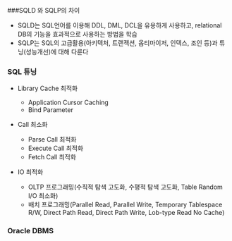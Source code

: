 ###SQLD 와 SQLP의 차이

- SQLD는 SQL언어를 이용해 DDL, DML, DCL을 유용하게 사용하고, relational DB의 기능을 효과적으로 사용하는 방법을 학습
- SQLP는 SQL의 고급활용(아키텍처, 트랜젝션, 옵티마이저, 인덱스, 조인 등)과 튜닝(성능개선)에 대해 다룬다


### SQL 튜닝
- Library Cache 최적화
  - Application Cursor Caching
  - Bind Parameter

- Call 최소화
  - Parse Call 최적화
  - Execute Call 최적화
  - Fetch Call 최적화

- IO 최적화
  - OLTP 프로그래밍(수직적 탐색 고도화, 수평적 탐색 고도화, Table Random I/O 최소화)
  - 배치 프로그래밍(Parallel Read, Parallel Write, Temporary Tablespace R/W, Direct Path Read, Direct Path Write, Lob-type Read No Cache)


### Oracle DBMS